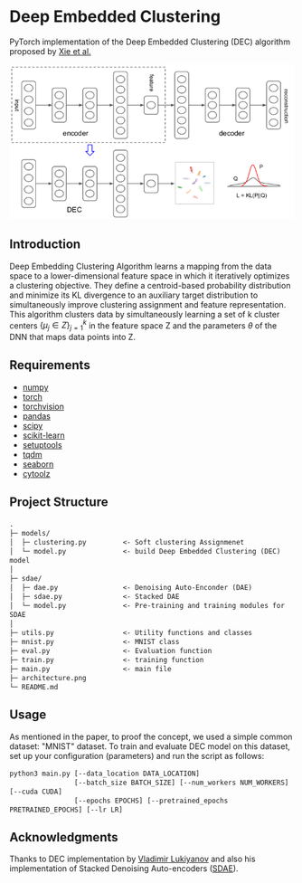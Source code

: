 # Deep Embedded Clustering
PyTorch implementation of the Deep Embedded Clustering (DEC) algorithm proposed by [Xie et al.](https://arxiv.org/abs/1511.06335)


![DEC](architecture.png)

## Introduction
Deep Embedding Clustering Algorithm learns a mapping from the data space to a lower-dimensional feature space in which it iteratively optimizes a clustering objective. They define a centroid-based probability distribution and minimize its KL divergence to an auxiliary target distribution to simultaneously improve clustering assignment and feature representation. This algorithm clusters data by simultaneously learning a set of k cluster centers $\{\mu_j\in Z\}_{j=1}^k$ in the feature space Z and the parameters $\theta$ of the DNN that maps data points into Z.

## Requirements
- [numpy](http://www.numpy.org/)
- [torch](https://pytorch.org/)
- [torchvision](https://pypi.org/project/torchvision/)
- [pandas](https://pypi.org/project/pandas/)
- [scipy](https://pypi.org/project/scipy/)
- [scikit-learn](https://pypi.org/project/scikit-learn/)
- [setuptools](https://pypi.org/project/setuptools/)
- [tqdm](https://pypi.org/project/tqdm/)
- [seaborn](https://pypi.org/project/seaborn/)
- [cytoolz](https://pypi.org/project/cytoolz/)

## Project Structure

```
.
├─ models/
│  ├─ clustering.py         <- Soft clustering Assignmenet
│  └─ model.py              <- build Deep Embedded Clustering (DEC) model 
│
├─ sdae/                
│  ├─ dae.py                <- Denoising Auto-Enconder (DAE)
│  ├─ sdae.py               <- Stacked DAE
│  └─ model.py              <- Pre-training and training modules for SDAE
│
├─ utils.py                 <- Utility functions and classes
├─ mnist.py                 <- MNIST class 
├─ eval.py                  <- Evaluation function
├─ train.py                 <- training function
├─ main.py                  <- main file
├─ architecture.png          
└─ README.md
```


## Usage
As mentioned in the paper, to proof the concept, we used a simple common dataset: "MNIST" dataset.
To train and evaluate DEC model on this dataset, set up your configuration (parameters) and run the script as follows:

```
python3 main.py [--data_location DATA_LOCATION]
                [--batch_size BATCH_SIZE] [--num_workers NUM_WORKERS] [--cuda CUDA] 
                [--epochs EPOCHS] [--pretrained_epochs PRETRAINED_EPOCHS] [--lr LR]
```


## Acknowledgments
Thanks to DEC implementation by [Vladimir Lukiyanov](https://github.com/vlukiyanov/pt-dec) and also his implementation of Stacked Denoising Auto-encoders ([SDAE](https://github.com/vlukiyanov/pt-sdae)).
